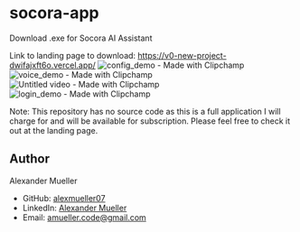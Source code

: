 # socora-app
Download .exe for Socora AI Assistant

Link to landing page to download: https://v0-new-project-dwifajxft6o.vercel.app/
![config_demo - Made with Clipchamp](https://github.com/user-attachments/assets/cff7d2e8-6966-4bf8-8993-47cc1326161f)
![voice_demo - Made with Clipchamp](https://github.com/user-attachments/assets/59ef9717-471a-479c-aa8c-58b72ca96bea)
![Untitled video - Made with Clipchamp](https://github.com/user-attachments/assets/767de956-04a0-4448-89b6-cde60d7b24a6)
![login_demo - Made with Clipchamp](https://github.com/user-attachments/assets/9a653ae4-341b-44e5-ae23-e786b42808d8)

Note: This repository has no source code as this is a full application I will charge for and will be available for subscription. Please feel free to check it out at the landing page.

## Author

Alexander Mueller

- GitHub: [alexmueller07](https://github.com/alexmueller07)
- LinkedIn: [Alexander Mueller](https://www.linkedin.com/in/alexander-mueller-021658307/)
- Email: amueller.code@gmail.com
